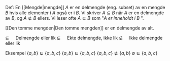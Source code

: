 Def:
En [[Mengde|mengde]] $A$ er en delmengde (eng. subset) av en mengde $B$ hvis alle elementer i $A$ også er i $B$. Vi skriver $A\subseteq B$ når $A$ er en delmengde av $B$, og $A\nsubseteq B$ ellers. Vi leser ofte $A\subseteq B$ som "_$A$ er inneholdt i $B$_ ".

[[Den tomme mengden|Den tomme mengden]] er en delmengde av alt.

$\subseteq\quad$ Delmengde eller lik
$\subsetneq\quad$ Ekte delmengde, ikke lik
$\nsubseteq\quad$ Ikke delmengde eller lik

Eksempel
$\{a,b\}\subsetneq \{a,b,c\}$
$\{a,b\}\subseteq \{a,b,c\}$
$\{a,b,c\}\nsubseteq \{a,b\}$
$\emptyset\subseteq \{a,b,c\}$
